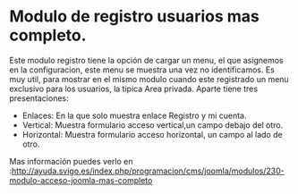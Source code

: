 # Modulo de registro usuarios mas completo.
Este modulo registro tiene la opción de cargar un menu, el que asignemos en la configuracion, este menu se muestra una vez no identificamos.
Es muy util, para mostrar en el mismo modulo cuando este registrado un menu exclusivo para los usuarios, la tipica Area privada.
Aparte tiene tres presentaciones:

- Enlaces: En la que solo muestra enlace Registro y mi cuenta.
- Vertical: Muestra formulario acceso vertical,un campo debajo del otro.
- Horizontal: Muestra formulario acceso horizontal, un campo al lado de otro.

Mas información puedes verlo en :http://ayuda.svigo.es/index.php/programacion/cms/joomla/modulos/230-modulo-acceso-joomla-mas-completo
